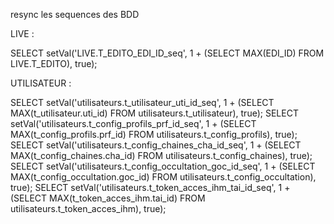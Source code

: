 resync les sequences des BDD

LIVE :

SELECT setVal('LIVE.T_EDITO_EDI_ID_seq', 1 + (SELECT MAX(EDI_ID) FROM LIVE.T_EDITO), true);

UTILISATEUR : 

SELECT setVal('utilisateurs.t_utilisateur_uti_id_seq', 1 + (SELECT MAX(t_utilisateur.uti_id) FROM utilisateurs.t_utilisateur), true);
SELECT setVal('utilisateurs.t_config_profils_prf_id_seq', 1 + (SELECT MAX(t_config_profils.prf_id) FROM utilisateurs.t_config_profils), true);
SELECT setVal('utilisateurs.t_config_chaines_cha_id_seq', 1 + (SELECT MAX(t_config_chaines.cha_id) FROM utilisateurs.t_config_chaines), true);
SELECT setVal('utilisateurs.t_config_occultation_goc_id_seq', 1 + (SELECT MAX(t_config_occultation.goc_id) FROM utilisateurs.t_config_occultation), true);
SELECT setVal('utilisateurs.t_token_acces_ihm_tai_id_seq', 1 + (SELECT MAX(t_token_acces_ihm.tai_id) FROM utilisateurs.t_token_acces_ihm), true);
